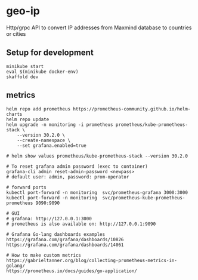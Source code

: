 # geo-ip
Http/grpc API to convert IP addresses from Maxmind database to countries or cities

## Setup for development

    minikube start
    eval $(minikube docker-env)
    skaffold dev

## metrics

    helm repo add prometheus https://prometheus-community.github.io/helm-charts
    helm repo update
    helm upgrade -n monitoring -i prometheus prometheus/kube-prometheus-stack \
        --version 30.2.0 \
        --create-namespace \
        --set grafana.enabled=true

    # helm show values prometheus/kube-prometheus-stack --version 30.2.0

    # To reset grafana admin password (exec to container)
    grafana-cli admin reset-admin-password <newpass>
    # default user: admin, password: prom-operator

    # forward ports
    kubectl port-forward -n monitoring  svc/prometheus-grafana 3000:3000
    kubectl port-forward -n monitoring  svc/prometheus-kube-prometheus-prometheus 9090:9090

    # GUI
    # grafana: http://127.0.0.1:3000
    # prometheus is also available on: http://127.0.0.1:9090

    # Grafana Go-lang dashboards examples
    https://grafana.com/grafana/dashboards/10826
    https://grafana.com/grafana/dashboards/14061

    # How to make custom metrics
    https://gabrieltanner.org/blog/collecting-prometheus-metrics-in-golang/
    https://prometheus.io/docs/guides/go-application/
